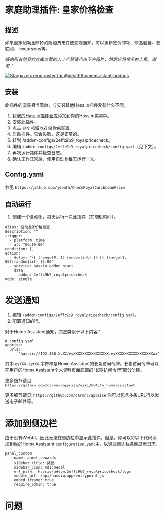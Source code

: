 # 家庭助理插件: 皇家价格检查

## 描述
如果皇家加勒比邮轮的附加费用变便宜则通知。可以重新定价邮轮、饮品套餐、互联网、 excursions等。

_感谢所有给我的仓库点赞的人！点赞请点击下方图片，然后它将位于右上角。谢谢！_

[![Stargazers repo roster for @jdeath/homeassistant-addons](https://reporoster.com/stars/jdeath/homeassistant-addons)](https://github.com/jdeath/homeassistant-addons/stargazers)

## 安装

此插件的安装相当简单，与安装其他Hass.io插件没有什么不同。

1. [将我的Hass.io插件仓库][repository]添加到你的Hass.io实例中。
1. 安装此插件。
1. 点击 `保存` 按钮以存储你的配置。
1. 启动插件。它会失败，这是正常的。
1. 转到 /addon-configs/2effc9b9_royalpricecheck。
1. 编辑 `/addon-configs/2effc9b9_royalpricecheck/config.yaml`（见下文）。
1. 再次运行插件并检查日志。
1. 确认工作正常后，使用自动化每天运行一次。

## Config.yaml
参见 `https://github.com/jdeath/CheckRoyalCaribbeanPrice`

## 自动运行
1. 创建一个自动化，每天运行一次此插件（在随机时间）。

```
alias: 启动皇家价格检查
description: ""
trigger:
  - platform: time
    at: "06:00:00"
condition: []
action:
  - delay: "{{ (range(0, 1)|random|int) }}:{{ (range(1, 59)|random|int) }}:00"
  - service: hassio.addon_start
    data:
      addon: 2effc9b9_royalpricecheck
mode: single
```

# 发送通知
1. 编辑 `/addon-configs/2effc9b9_royalpricecheck/config.yaml`。
1. 配置通知的行。

对于Home Assistant通知，其应类似于以下内容：
```
# config.yaml
apprise:
  urls:
    - 'hassio://192.168.X.XX/eyXXXXXXXXXXXXXXXX.eyXXXXXXXXXXXXXXXXXxx'
```
其中 `eyXXX.eyXXX` 字符串是Home Assistant的长期访问令牌。长期访问令牌可以在用户的Home Assistant个人资料页面底部的“长期访问令牌”部分创建。

更多细节请见: `https://github.com/caronc/apprise/wiki/Notify_homeassistant`

更多细节请见: `https://github.com/caronc/apprise` 你可以包含多条URL行以发送电子邮件等。
# 添加到侧边栏
由于没有WebUI，因此无法在侧边栏中显示此插件。但是，你可以将以下代码添加到你的Home Assistant `configuration.yaml`中，以通过侧边栏条目显示日志。

```
panel_custom:
  - name: panel_rewards
    sidebar_title: 奖励
    sidebar_icon: mdi:medal
    url_path: 'hassio/addon/2effc9b9_royalpricecheck/logs'
    module_url: /api/hassio/app/entrypoint.js
    embed_iframe: true
    require_admin: true
```

# 问题


[repository]: https://github.com/jdeath/homeassistant-addons